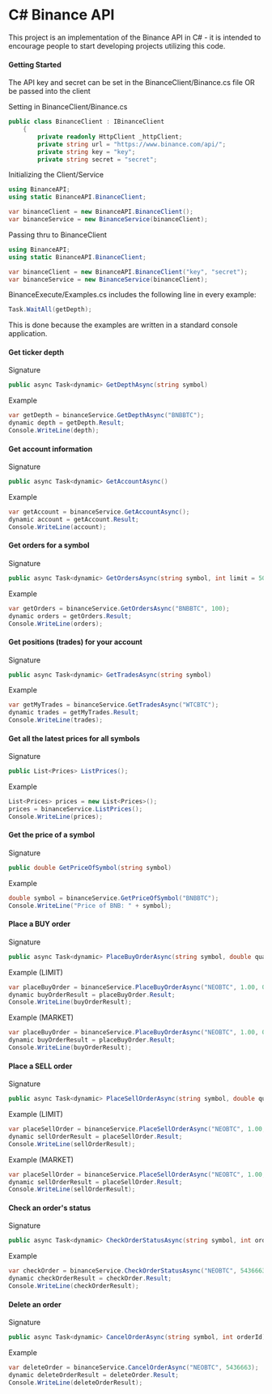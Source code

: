 # C# Binance API
This project is an implementation of the Binance API in C# - it is intended to encourage people to start developing projects utilizing this code.

#### Getting Started

The API key and secret can be set in the BinanceClient/Binance.cs file OR be passed into the client

Setting in BinanceClient/Binance.cs
```c#
public class BinanceClient : IBinanceClient
    {
        private readonly HttpClient _httpClient;
        private string url = "https://www.binance.com/api/";
        private string key = "key";
        private string secret = "secret";
```
Initializing the Client/Service
```c#
using BinanceAPI;
using static BinanceAPI.BinanceClient;

var binanceClient = new BinanceAPI.BinanceClient();
var binanceService = new BinanceService(binanceClient);
```
Passing thru to BinanceClient
```c#
using BinanceAPI;
using static BinanceAPI.BinanceClient;

var binanceClient = new BinanceAPI.BinanceClient("key", "secret");
var binanceService = new BinanceService(binanceClient);
```

BinanceExecute/Examples.cs includes the following line in every example:
```c#
Task.WaitAll(getDepth);
```
This is done because the examples are written in a standard console application.


#### Get ticker depth
Signature
```c#
public async Task<dynamic> GetDepthAsync(string symbol)
```
Example
```c#
var getDepth = binanceService.GetDepthAsync("BNBBTC"); 
dynamic depth = getDepth.Result;
Console.WriteLine(depth);
```
#### Get account information
Signature
```c#
public async Task<dynamic> GetAccountAsync()
```
Example
```c#
var getAccount = binanceService.GetAccountAsync();
dynamic account = getAccount.Result;
Console.WriteLine(account);
```
#### Get orders for a symbol
Signature
```c#
public async Task<dynamic> GetOrdersAsync(string symbol, int limit = 500)
```
Example
```c#
var getOrders = binanceService.GetOrdersAsync("BNBBTC", 100);
dynamic orders = getOrders.Result;
Console.WriteLine(orders);
```
#### Get positions (trades) for your account
Signature
```c#
public async Task<dynamic> GetTradesAsync(string symbol)
```
Example
```c#
var getMyTrades = binanceService.GetTradesAsync("WTCBTC");
dynamic trades = getMyTrades.Result;
Console.WriteLine(trades);
```
#### Get all the latest prices for all symbols
Signature
```c#
public List<Prices> ListPrices();
```
Example
```c#
List<Prices> prices = new List<Prices>();
prices = binanceService.ListPrices();
Console.WriteLine(prices);
```
#### Get the price of a symbol
Signature
```c#
public double GetPriceOfSymbol(string symbol)
```
Example
```c#
double symbol = binanceService.GetPriceOfSymbol("BNBBTC");
Console.WriteLine("Price of BNB: " + symbol);
```
#### Place a BUY order
Signature
```c#
public async Task<dynamic> PlaceBuyOrderAsync(string symbol, double quantity, double price, string type = "LIMIT")
```
Example (LIMIT)
```c#
var placeBuyOrder = binanceService.PlaceBuyOrderAsync("NEOBTC", 1.00, 00.008851);
dynamic buyOrderResult = placeBuyOrder.Result;
Console.WriteLine(buyOrderResult);
```
Example (MARKET)
```c#
var placeBuyOrder = binanceService.PlaceBuyOrderAsync("NEOBTC", 1.00, 0, "MARKET");
dynamic buyOrderResult = placeBuyOrder.Result;
Console.WriteLine(buyOrderResult);
```
#### Place a SELL order
Signature
```c#
public async Task<dynamic> PlaceSellOrderAsync(string symbol, double quantity, double price, string type = "LIMIT")
```
Example (LIMIT)
```c#
var placeSellOrder = binanceService.PlaceSellOrderAsync("NEOBTC", 1.00, 00.008851);
dynamic sellOrderResult = placeSellOrder.Result;
Console.WriteLine(sellOrderResult);
```
Example (MARKET)
```c#
var placeSellOrder = binanceService.PlaceSellOrderAsync("NEOBTC", 1.00, 0, "MARKET");
dynamic sellOrderResult = placeSellOrder.Result;
Console.WriteLine(sellOrderResult);
```
#### Check an order's status
Signature
```c#
public async Task<dynamic> CheckOrderStatusAsync(string symbol, int orderId)
```
Example
```c#
var checkOrder = binanceService.CheckOrderStatusAsync("NEOBTC", 5436663);
dynamic checkOrderResult = checkOrder.Result;
Console.WriteLine(checkOrderResult);
```
#### Delete an order
Signature
```c#
public async Task<dynamic> CancelOrderAsync(string symbol, int orderId)
```
Example
```c#
var deleteOrder = binanceService.CancelOrderAsync("NEOBTC", 5436663);
dynamic deleteOrderResult = deleteOrder.Result;
Console.WriteLine(deleteOrderResult);
```
